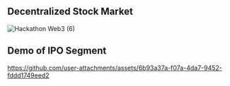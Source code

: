 ## Decentralized Stock Market 

![Hackathon Web3 (6)](https://github.com/user-attachments/assets/43d2b719-9085-45db-b8fe-ca1622cdf7aa)


## Demo of IPO Segment 



https://github.com/user-attachments/assets/6b93a37a-f07a-4da7-9452-fddd1749eed2

